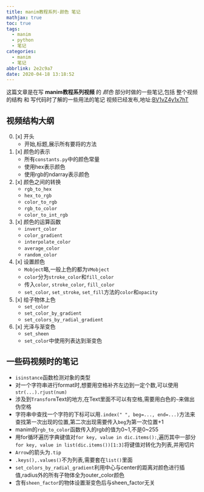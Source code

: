 ```yaml
---
title: manim教程系列-颜色 笔记
mathjax: true
toc: true
tags:
  - manim
  - python
  - 笔记
categories:
  - manim
  - 笔记
abbrlink: 2e2c9a7
date: 2020-04-18 13:18:52
---
```


这篇文章是在写 __manim教程系列视频__ 的 *颜色* 部分时做的一些笔记,包括 整个视频的结构 和 写代码时了解的一些用法的笔记
视频已经发布,地址:[BV1vZ4y1x7hT](https://www.bilibili.com/video/BV1vZ4y1x7hT)

<!--more-->

## 视频结构大纲
0. [x] 开头
    - 开始,标题,展示所有要将的方法
1. [x] 颜色的表示
    - 所有`constants.py`中的颜色常量
    - 使用hex表示颜色
    - 使用rgb的ndarray表示颜色
2. [x] 颜色之间的转换
    - `rgb_to_hex`
    - `hex_to_rgb`
    - `color_to_rgb`
    - `rgb_to_color`
    - `color_to_int_rgb`
3. [x] 颜色的运算函数
    - `invert_color`
    - `color_gradient`
    - `interpolate_color`
    - `average_color`
    - `random_color`
4. [x] 设置颜色
    - `Mobject`略,一般上色的都为`VMobject`
    - `color`分为`stroke_color`和`fill_color`
    - 传入`color`, `stroke_color`, `fill_color`
    - `set_color`, `set_stroke`, `set_fill`方法的`color`和`opacity`
5. [x] 给子物体上色
    - `set_color`
    - `set_color_by_gradient`
    - `set_colors_by_radial_gradient`
6. [x] 光泽与渐变色
    - `set_sheen`
    - `set_color`中使用列表达到渐变色

## 一些码视频时的笔记

- `isinstance`函数检测对象的类型
- 对一个字符串进行format时,想要用空格补齐左边到一定个数,可以使用`str(...).rjust(num)`
- 涉及到`Transform`Text的地方,在Text里面不可以有空格,需要用白色的`~`来做出伪空格
- 字符串中查找一个字符的下标可以用`.index(" ", beg=..., end=...)`方法来查找第一次出现的位置,第二次出现需要传入`beg`为第一次位置+1
- manim的`rgb_to_color`函数传入的rgb的值为0~1,不是0~255
- 用for循环遍历字典键值对`for key, value in dic.items():`,遍历其中一部分`for key, value in list(dic.items())[1:3]`将键值对转化为列表,并用切片
- `Arrow`的箭头为`.tip`
- `.keys(),.values()`不为列表,需要套在`list()`里面
- `set_colors_by_radial_gradient`利用中心与center的距离对颜色进行插值,radius外的所有子物体全为outer_color颜色
- 含有`sheen_factor`的物体设置渐变色后与sheen_factor无关